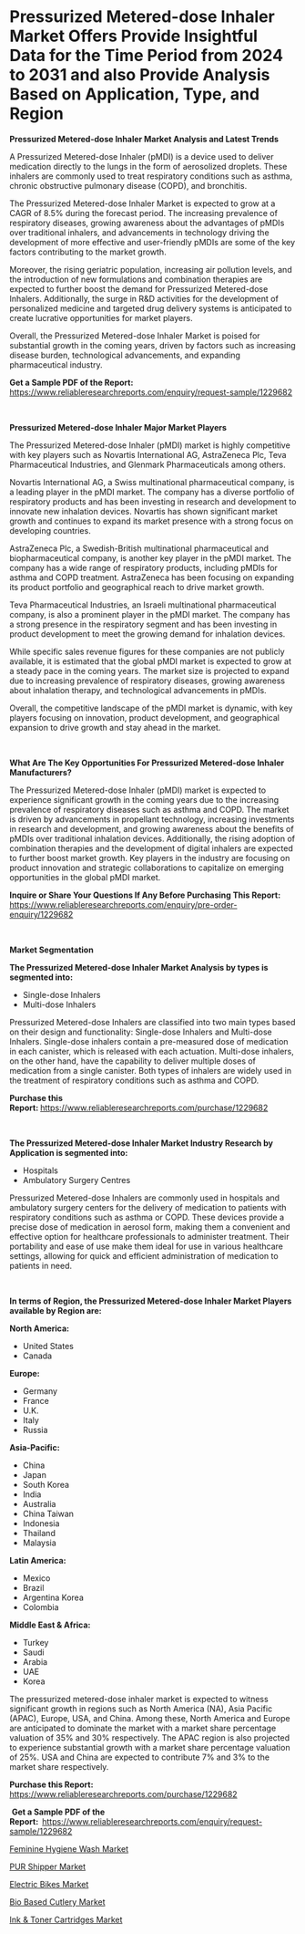 <p><h1>Pressurized Metered-dose Inhaler Market Offers Provide Insightful Data for the Time Period from 2024 to 2031 and also Provide Analysis Based on Application, Type, and Region</h1></p><p><strong>Pressurized Metered-dose Inhaler Market Analysis and Latest Trends</strong></p>
<p><p>A Pressurized Metered-dose Inhaler (pMDI) is a device used to deliver medication directly to the lungs in the form of aerosolized droplets. These inhalers are commonly used to treat respiratory conditions such as asthma, chronic obstructive pulmonary disease (COPD), and bronchitis.</p><p>The Pressurized Metered-dose Inhaler Market is expected to grow at a CAGR of 8.5% during the forecast period. The increasing prevalence of respiratory diseases, growing awareness about the advantages of pMDIs over traditional inhalers, and advancements in technology driving the development of more effective and user-friendly pMDIs are some of the key factors contributing to the market growth.</p><p>Moreover, the rising geriatric population, increasing air pollution levels, and the introduction of new formulations and combination therapies are expected to further boost the demand for Pressurized Metered-dose Inhalers. Additionally, the surge in R&D activities for the development of personalized medicine and targeted drug delivery systems is anticipated to create lucrative opportunities for market players.</p><p>Overall, the Pressurized Metered-dose Inhaler Market is poised for substantial growth in the coming years, driven by factors such as increasing disease burden, technological advancements, and expanding pharmaceutical industry.</p></p>
<p><strong>Get a Sample PDF of the Report:&nbsp;</strong> <a href="https://www.reliableresearchreports.com/enquiry/request-sample/1229682">https://www.reliableresearchreports.com/enquiry/request-sample/1229682</a></p>
<p>&nbsp;</p>
<p><strong>Pressurized Metered-dose Inhaler Major Market Players</strong></p>
<p><p>The Pressurized Metered-dose Inhaler (pMDI) market is highly competitive with key players such as Novartis International AG, AstraZeneca Plc, Teva Pharmaceutical Industries, and Glenmark Pharmaceuticals among others. </p><p>Novartis International AG, a Swiss multinational pharmaceutical company, is a leading player in the pMDI market. The company has a diverse portfolio of respiratory products and has been investing in research and development to innovate new inhalation devices. Novartis has shown significant market growth and continues to expand its market presence with a strong focus on developing countries.</p><p>AstraZeneca Plc, a Swedish-British multinational pharmaceutical and biopharmaceutical company, is another key player in the pMDI market. The company has a wide range of respiratory products, including pMDIs for asthma and COPD treatment. AstraZeneca has been focusing on expanding its product portfolio and geographical reach to drive market growth.</p><p>Teva Pharmaceutical Industries, an Israeli multinational pharmaceutical company, is also a prominent player in the pMDI market. The company has a strong presence in the respiratory segment and has been investing in product development to meet the growing demand for inhalation devices.</p><p>While specific sales revenue figures for these companies are not publicly available, it is estimated that the global pMDI market is expected to grow at a steady pace in the coming years. The market size is projected to expand due to increasing prevalence of respiratory diseases, growing awareness about inhalation therapy, and technological advancements in pMDIs.</p><p>Overall, the competitive landscape of the pMDI market is dynamic, with key players focusing on innovation, product development, and geographical expansion to drive growth and stay ahead in the market.</p></p>
<p>&nbsp;</p>
<p><strong>What Are The Key Opportunities For Pressurized Metered-dose Inhaler Manufacturers?</strong></p>
<p><p>The Pressurized Metered-dose Inhaler (pMDI) market is expected to experience significant growth in the coming years due to the increasing prevalence of respiratory diseases such as asthma and COPD. The market is driven by advancements in propellant technology, increasing investments in research and development, and growing awareness about the benefits of pMDIs over traditional inhalation devices. Additionally, the rising adoption of combination therapies and the development of digital inhalers are expected to further boost market growth. Key players in the industry are focusing on product innovation and strategic collaborations to capitalize on emerging opportunities in the global pMDI market.</p></p>
<p><strong>Inquire or Share Your Questions If Any Before Purchasing This Report:</strong> <a href="https://www.reliableresearchreports.com/enquiry/pre-order-enquiry/1229682">https://www.reliableresearchreports.com/enquiry/pre-order-enquiry/1229682</a></p>
<p>&nbsp;</p>
<p><strong>Market Segmentation</strong></p>
<p><strong>The Pressurized Metered-dose Inhaler Market Analysis by types is segmented into:</strong></p>
<p><ul><li>Single-dose Inhalers</li><li>Multi-dose Inhalers</li></ul></p>
<p><p>Pressurized Metered-dose Inhalers are classified into two main types based on their design and functionality: Single-dose Inhalers and Multi-dose Inhalers. Single-dose inhalers contain a pre-measured dose of medication in each canister, which is released with each actuation. Multi-dose inhalers, on the other hand, have the capability to deliver multiple doses of medication from a single canister. Both types of inhalers are widely used in the treatment of respiratory conditions such as asthma and COPD.</p></p>
<p><strong>Purchase this Report:&nbsp;</strong><a href="https://www.reliableresearchreports.com/purchase/1229682">https://www.reliableresearchreports.com/purchase/1229682</a></p>
<p>&nbsp;</p>
<p><strong>The Pressurized Metered-dose Inhaler Market Industry Research by Application is segmented into:</strong></p>
<p><ul><li>Hospitals</li><li>Ambulatory Surgery Centres</li></ul></p>
<p><p>Pressurized Metered-dose Inhalers are commonly used in hospitals and ambulatory surgery centers for the delivery of medication to patients with respiratory conditions such as asthma or COPD. These devices provide a precise dose of medication in aerosol form, making them a convenient and effective option for healthcare professionals to administer treatment. Their portability and ease of use make them ideal for use in various healthcare settings, allowing for quick and efficient administration of medication to patients in need.</p></p>
<p>&nbsp;</p>
<p><strong>In terms of Region, the Pressurized Metered-dose Inhaler Market Players available by Region are:</strong></p>
<p>
    <p> <strong> North America: </strong>
        <ul>
            <li>United States</li>
            <li>Canada</li>
        </ul>
        </p> 
    <p> <strong> Europe: </strong>
        <ul>
            <li>Germany</li>
            <li>France</li>
            <li>U.K.</li>
            <li>Italy</li>
            <li>Russia</li>
        </ul>
        </p> 
    <p> <strong> Asia-Pacific: </strong>
        <ul>
            <li>China</li>
            <li>Japan</li>
            <li>South Korea</li>
            <li>India</li>
            <li>Australia</li>
            <li>China Taiwan</li>
            <li>Indonesia</li>
            <li>Thailand</li>
            <li>Malaysia</li>
        </ul>
        </p> 
    <p> <strong> Latin America: </strong>
        <ul>
            <li>Mexico</li>
            <li>Brazil</li>
            <li>Argentina Korea</li>
            <li>Colombia</li>
        </ul>
        </p> 
    <p> <strong> Middle East & Africa: </strong>
        <ul>
            <li>Turkey</li>
            <li>Saudi</li>
            <li>Arabia</li>
            <li>UAE</li>
            <li>Korea</li>
        </ul>
    </p>
    </p>
<p><p>The pressurized metered-dose inhaler market is expected to witness significant growth in regions such as North America (NA), Asia Pacific (APAC), Europe, USA, and China. Among these, North America and Europe are anticipated to dominate the market with a market share percentage valuation of 35% and 30% respectively. The APAC region is also projected to experience substantial growth with a market share percentage valuation of 25%. USA and China are expected to contribute 7% and 3% to the market share respectively.</p></p>
<p><strong>Purchase this Report: </strong><a href="https://www.reliableresearchreports.com/purchase/1229682">https://www.reliableresearchreports.com/purchase/1229682</a></p>
<p>&nbsp;<strong>Get a Sample PDF of the Report:&nbsp;&nbsp;</strong><a href="https://www.reliableresearchreports.com/enquiry/request-sample/1229682">https://www.reliableresearchreports.com/enquiry/request-sample/1229682</a></p>
<p><strong></strong></p>
<p><p><a href="https://medium.com/@jarredmertz/feminine-hygiene-wash-market-insights-into-market-cagr-market-trends-and-growth-strategies-4914299c62bb">Feminine Hygiene Wash Market</a></p><p><a href="https://medium.com/@mayschimmel/pur-shipper-market-size-and-market-trends-complete-industry-overview-2024-to-2031-85c992f8a49a">PUR Shipper Market</a></p><p><a href="https://medium.com/@harrymcgrath965/electric-bikes-market-size-and-market-trends-complete-industry-overview-2024-to-2031-d84482dbaf07">Electric Bikes Market</a></p><p><a href="https://medium.com/@mayschimmel/bio-based-cutlery-market-research-report-its-history-and-forecast-2024-to-2031-3de138678ab7">Bio Based Cutlery Market</a></p><p><a href="https://medium.com/@jarredmertz/ink-amp-toner-cartridges-market-furnishes-information-on-market-share-market-trends-and-market-1d1f76bcd13c">Ink & Toner Cartridges Market</a></p></p>